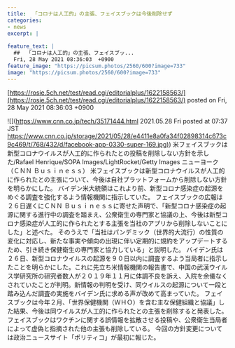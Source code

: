 ```yaml
---
title:  「コロナは人工的」の主張、フェイスブックは今後削除せず  
categories:
- news
excerpt: |
  
feature_text: |
  ##  「コロナは人工的」の主張、フェイスブッ...
  Fri, 28 May 2021 08:36:03  +0900
feature_image: "https://picsum.photos/2560/600?image=733"
image: "https://picsum.photos/2560/600?image=733"
---
```


[https://rosie.5ch.net/test/read.cgi/editorialplus/1622158563/](https://rosie.5ch.net/test/read.cgi/editorialplus/1622158563/)
posted on Fri, 28 May 2021 08:36:03  +0900

<!--more-->

![](https://www.cnn.co.jp/tech/35171444.html 2021.05.28 Fri posted at 07:37 JST [https://www.cnn.co.jp/storage/2021/05/28/e4411e8a0fa34f02898314c673c9c469/t/768/432/d/facebook-app-0330-super-169.jpg)](https://www.cnn.co.jp/storage/2021/05/28/e4411e8a0fa34f02898314c673c9c469/t/768/432/d/facebook-app-0330-super-169.jpg)) 米フェイスブックは新型コロナウイルスが人工的に作られたとの投稿を削除しない方針を示した/Rafael Henrique/SOPA Images/LightRocket/Getty Images ニューヨーク（ＣＮＮ Ｂｕｓｉｎｅｓｓ） 米フェイスブックは新型コロナウイルスが人工的に作られたとの主張について、今後は自社プラットフォームから削除しない方針を明らかにした。 バイデン米大統領はこれより前、新型コロナ感染症の起源をめぐる調査を強化するよう情報機関に指示していた。 フェイスブックの広報は２６日遅くにＣＮＮ Ｂｕｓｉｎｅｓｓに寄せた声明で、「新型コロナ感染症の起源に関する進行中の調査を踏まえ、公衆衛生の専門家と協議の上、今後は新型コロナ感染症が人工的に作られたとする主張を当社のアプリから削除しないことにした」と述べた。 そのうえで「当社はパンデミック（世界的大流行）の性質の変化に対応し、新たな事実や傾向の出現に伴い定期的に規約をアップデートするため、引き続き保健衛生の専門家と協力している」と説明した。 バイデン氏は２６日、新型コロナウイルスの起源を９０日以内に調査するよう当局者に指示したことを明らかにした。これに先立ち米情報機関の報告書で、中国の武漢ウイルス学研究所の研究者数人が２０１９年１１月に体調不良を訴え、入院を余儀なくされていたことが判明。新情報の判明を受け、同ウイルスの起源について一段と踏み込んだ調査の実施をバイデン氏に求める声が改めて高まっていた。 フェイスブックは今年２月、「世界保健機関（ＷＨＯ）を含む主な保健組織と協議」した結果、今後は同ウイルスが人工的に作られたとの主張を削除すると発表した。フェイスブックはワクチンに関する誤情報を拡散させる投稿や、公衆衛生当局者によって虚偽と指摘された他の主張も削除している。 今回の方針変更については政治ニュースサイト「ポリティコ」が最初に報じた。
